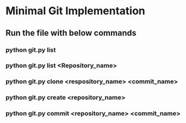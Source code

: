 # Minimal Git Implementation

## Run the file with below commands

### python git.py list
### python git.py list <Repository_name>
### python git.py clone <respository_name> <commit_name> 
### python git.py create <repository_name>   
### python git.py commit <repository_name> <commit_name> 
